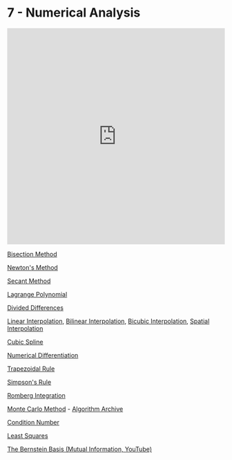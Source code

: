 # 7 - Numerical Analysis

<script>
    document.getElementById("mathMenu").open = true;
</script>

<iframe width="100%" height="500" src="https://www.youtube.com/embed/YIfANKRmEu4" title="YouTube video player" frameborder="0" allow="accelerometer; autoplay; clipboard-write; encrypted-media; gyroscope; picture-in-picture" allowfullscreen></iframe>

[Bisection Method](https://en.wikipedia.org/wiki/Bisection_method)

[Newton's Method](https://en.wikipedia.org/wiki/Newton's_method)

[Secant Method](https://en.wikipedia.org/wiki/Secant_method)

[Lagrange Polynomial](https://en.wikipedia.org/wiki/Lagrange_polynomial)

[Divided Differences](https://en.wikipedia.org/wiki/Divided_differences)

[Linear Interpolation](https://en.wikipedia.org/wiki/Linear_interpolation), [Bilinear Interpolation](https://en.wikipedia.org/wiki/Bilinear_interpolation), [Bicubic Interpolation](https://en.wikipedia.org/wiki/Bicubic_interpolation), [Spatial Interpolation](https://en.wikipedia.org/wiki/Multivariate_interpolation)

[Cubic Spline](https://en.wikipedia.org/wiki/Cubic_Hermite_spline)

[Numerical Differentiation](https://en.wikipedia.org/wiki/Numerical_differentiation)

[Trapezoidal Rule](https://en.wikipedia.org/wiki/Trapezoidal_rule)

[Simpson's Rule](https://en.wikipedia.org/wiki/Simpson's_rule)

[Romberg Integration](https://en.wikipedia.org/wiki/Romberg's_method)

[Monte Carlo Method](https://en.wikipedia.org/wiki/Monte_Carlo_method) - [Algorithm Archive](https://www.algorithm-archive.org/contents/monte_carlo_integration/monte_carlo_integration.html)

[Condition Number](https://en.wikipedia.org/wiki/Condition_number)

[Least Squares](https://en.wikipedia.org/wiki/Least_squares)

[The Bernstein Basis (Mutual Information, YouTube)](https://www.youtube.com/watch?v=DNFhI_Op4y0)